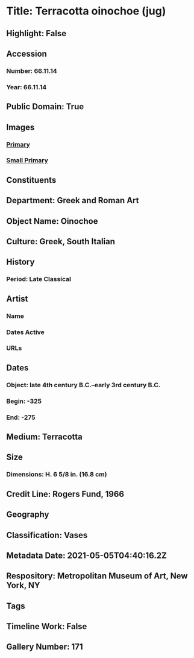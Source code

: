 # Title: Terracotta oinochoe (jug)
## Highlight: False
## Accession
### Number: 66.11.14
### Year: 66.11.14
## Public Domain: True
## Images
### [Primary](https://images.metmuseum.org/CRDImages/gr/original/DP1664.jpg)
### [Small Primary](https://images.metmuseum.org/CRDImages/gr/web-large/DP1664.jpg)
## Constituents
## Department: Greek and Roman Art
## Object Name: Oinochoe
## Culture: Greek, South Italian
## History
### Period: Late Classical
## Artist
### Name
### Dates Active
### URLs
## Dates
### Object: late 4th century B.C.–early 3rd century B.C.
### Begin: -325
### End: -275
## Medium: Terracotta
## Size
### Dimensions: H. 6 5/8 in. (16.8 cm)
## Credit Line: Rogers Fund, 1966
## Geography
## Classification: Vases
## Metadata Date: 2021-05-05T04:40:16.2Z
## Respository: Metropolitan Museum of Art, New York, NY
## Tags
## Timeline Work: False
## Gallery Number: 171